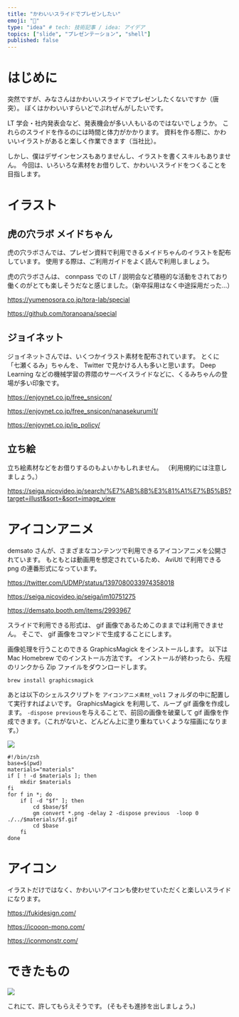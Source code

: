 ```yaml
---
title: "かわいいスライドでプレゼンしたい"
emoji: "🎃"
type: "idea" # tech: 技術記事 / idea: アイデア
topics: ["slide", "プレゼンテーション", "shell"]
published: false
---
```


# はじめに

突然ですが、みなさんはかわいいスライドでプレゼンしたくないですか（唐突）。
ぼくはかわいいすらいどでぷれぜんがしたいです。

LT 学会・社内発表会など、発表機会が多い人もいるのではないでしょうか。
これらのスライドを作るのには時間と体力がかかります。
資料を作る際に、かわいいイラストがあると楽しく作業できます（当社比）。

しかし、僕はデザインセンスもありませんし、イラストを書くスキルもありません。
今回は、いろいろな素材をお借りして、かわいいスライドをつくることを目指します。

# イラスト

## 虎の穴ラボ メイドちゃん

虎の穴ラボさんでは、プレゼン資料で利用できるメイドちゃんのイラストを配布しています。
使用する際は、ご利用ガイドをよく読んで利用しましょう。

虎の穴ラボさんは、 connpass での LT / 説明会など積極的な活動をされており
働くのがとても楽しそうだなと感じました。（新卒採用はなく中途採用だった...）

https://yumenosora.co.jp/tora-lab/special

https://github.com/toranoana/special

## ジョイネット

ジョイネットさんでは、いくつかイラスト素材を配布されています。
とくに「七瀬くるみ」ちゃんを、 Twitter で見かける人も多いと思います。
Deep Learning などの機械学習の界隈のサーベイスライドなどに、くるみちゃんの登場が多い印象です。

https://enjoynet.co.jp/free_snsicon/

https://enjoynet.co.jp/free_snsicon/nanasekurumi1/

https://enjoynet.co.jp/ip_policy/

## 立ち絵

立ち絵素材などをお借りするのもよいかもしれません。
（利用規約には注意しましょう。）

https://seiga.nicovideo.jp/search/%E7%AB%8B%E3%81%A1%E7%B5%B5?target=illust&sort=&sort=image_view

# アイコンアニメ

demsato さんが、さまざまなコンテンツで利用できるアイコンアニメを公開されています。
もともとは動画用を想定されているため、 AviUtl で利用できる png の連番形式になっています。

https://twitter.com/UDMP/status/1397080033974358018

https://seiga.nicovideo.jp/seiga/im10751275

https://demsato.booth.pm/items/2993967

スライドで利用できる形式は、 gif 画像であるためこのままでは利用できません。
そこで、 gif 画像をコマンドで生成することにします。

画像処理を行うことのできる GraphicsMagick をインストールします。
以下は Mac Homebrew でのインストール方法です。
インストールが終わったら、先程のリンクから Zip ファイルをダウンロードします。

```shell
brew install graphicsmagick
```

あとは以下のシェルスクリプトを `アイコンアニメ素材_vol1` フォルダの中に配置して実行すればよいです。
GraphicsMagick を利用して、ループ gif 画像を作成します。
`-dispose previous`を与えることで、前回の画像を破棄して gif 画像を作成できます。（これがないと、どんどん上に塗り重ねていくような描画になります。）

![](https://i.gyazo.com/afd513af0c51f0640a87d2404f1781c9.gif)

```shell
#!/bin/zsh
base=$(pwd)
materials="materials"
if [ ! -d $materials ]; then
    mkdir $materials
fi
for f in *; do
    if [ -d "$f" ]; then
        cd $base/$f
        gm convert *.png -delay 2 -dispose previous  -loop 0 ./../$materials/$f.gif
        cd $base
    fi
done
```

# アイコン

イラストだけではなく、かわいいアイコンも使わせていただくと楽しいスライドになります。

https://fukidesign.com/

https://icooon-mono.com/

https://iconmonstr.com/

# できたもの

![](https://i.gyazo.com/2c3e1f9f3426007444a39150092bfe3b.gif)

これにて、許してもらえそうです。
(そもそも進捗を出しましょう。)
